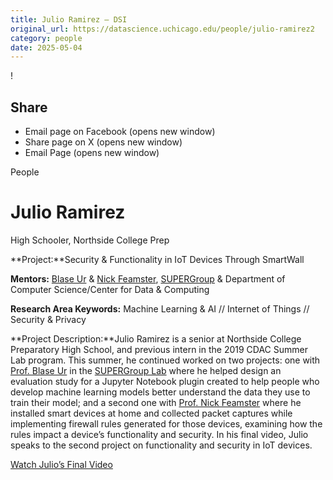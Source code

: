 ```yaml
---
title: Julio Ramirez – DSI
original_url: https://datascience.uchicago.edu/people/julio-ramirez2
category: people
date: 2025-05-04
---
```


<!-- Table-like structure detected -->

!

## Share

* Email page on Facebook (opens new window)
* Share page on X (opens new window)
* Email Page (opens new window)

<!-- Table-like structure detected -->

People

# Julio Ramirez

High Schooler, Northside College Prep

**Project:**Security & Functionality in IoT Devices Through SmartWall

**Mentors:** [Blase Ur](https://www.blaseur.com/) & [Nick Feamster](https://people.cs.uchicago.edu/~feamster/), [SUPERGroup](https://super.cs.uchicago.edu/) & Department of Computer Science/Center for Data & Computing

**Research Area Keywords:** Machine Learning & AI // Internet of Things // Security & Privacy

**Project Description:**Julio Ramirez is a senior at Northside College Preparatory High School, and previous intern in the 2019 CDAC Summer Lab program. This summer, he continued worked on two projects: one with [Prof. Blase Ur](https://www.blaseur.com/) in the [SUPERGroup Lab](https://super.cs.uchicago.edu/members.html) where he helped design an evaluation study for a Jupyter Notebook plugin created to help people who develop machine learning models better understand the data they use to train their model; and a second one with [Prof. Nick Feamster](http://people.cs.uchicago.edu/~feamster/) where he installed smart devices at home and collected packet captures while implementing firewall rules generated for those devices, examining how the rules impact a device’s functionality and security. In his final video, Julio speaks to the second project on functionality and security in IoT devices.

[Watch Julio’s Final Video](https://www.youtube.com/watch?v=VmQ4I9MsXAA&list=PL0IrIAIuK93E7cbGQFuGn8NWltNYDwxMh&index=19)